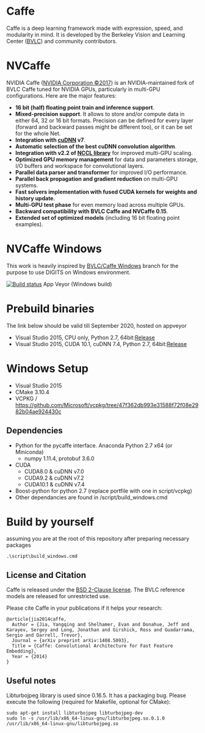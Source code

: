 # Caffe

Caffe is a deep learning framework made with expression, speed, and modularity in mind.
It is developed by the Berkeley Vision and Learning Center ([BVLC](http://bvlc.eecs.berkeley.edu))
and community contributors.

# NVCaffe

NVIDIA Caffe ([NVIDIA Corporation &copy;2017](http://nvidia.com)) is an NVIDIA-maintained fork
of BVLC Caffe tuned for NVIDIA GPUs, particularly in multi-GPU configurations.
Here are the major features:
* **16 bit (half) floating point train and inference support**.
* **Mixed-precision support**. It allows to store and/or compute data in either
64, 32 or 16 bit formats. Precision can be defined for every layer (forward and
backward passes might be different too), or it can be set for the whole Net.
* **Integration with  [cuDNN](https://developer.nvidia.com/cudnn) v7**.
* **Automatic selection of the best cuDNN convolution algorithm**.
* **Integration with v2.2 of [NCCL library](https://github.com/NVIDIA/nccl)**
 for improved multi-GPU scaling.
* **Optimized GPU memory management** for data and parameters storage, I/O buffers
and workspace for convolutional layers.
* **Parallel data parser and transformer** for improved I/O performance.
* **Parallel back propagation and gradient reduction** on multi-GPU systems.
* **Fast solvers implementation with fused CUDA kernels for weights and history update**.
* **Multi-GPU test phase** for even memory load across multiple GPUs.
* **Backward compatibility with BVLC Caffe and NVCaffe 0.15**.
* **Extended set of optimized models** (including 16 bit floating point examples).

# NVCaffe Windows
This work is heavily inspired by [BVLC/Caffe Windows](https://github.com/BVLC/caffe/tree/windows) branch for the purpose to use DIGITS on Windows environment.

[![Build status](https://ci.appveyor.com/api/projects/status/ojwjb5wc6oai410b/branch/caffe-0.15-win?svg=true)](https://ci.appveyor.com/project/Chachay/caffe/branch/caffe-0.15-win) App Veyor (Windows build)

# Prebuild binaries
The link below should be valid till September 2020, hosted on appveyor
* Visual Studio 2015, CPU only, Python 2.7, 64bit:[Release](https://ci.appveyor.com/api/buildjobs/8qap6fvvxysid8n6/artifacts/build%2Fcaffe.zip)
* Visual Studio 2015, CUDA 10.1, cuDNN 7.4, Python 2.7, 64bit:[Release](https://ci.appveyor.com/api/buildjobs/q820qhn7pw30ij87/artifacts/build%2Fcaffe.zip)

# Windows Setup
* Visual Studio 2015
* CMake 3.10.4
* VCPKG / https://github.com/Microsoft/vcpkg/tree/47f362db993e31588f72f08e2982b04ae924430c

## Dependencies
* Python for the pycaffe interface. Anaconda Python 2.7 x64 (or Miniconda)
  * numpy 1.11.4, protobuf 3.6.0
* CUDA 
  * CUDA8.0 & cuDNN v7.0
  * CUDA9.2 & cuDNN v7.2
  * CUDA10.1 & cuDNN v7.4
* Boost-python for python 2.7 (replace portfile with one in script/vcpkg)
* Other dependancies are found in /script/build_windows.cmd

# Build by yourself
assuming you are at the root of this repository after preparing necessary packages

```
.\script\build_windows.cmd
```

## License and Citation

Caffe is released under the [BSD 2-Clause license](https://github.com/BVLC/caffe/blob/master/LICENSE).
The BVLC reference models are released for unrestricted use.

Please cite Caffe in your publications if it helps your research:

    @article{jia2014caffe,
      Author = {Jia, Yangqing and Shelhamer, Evan and Donahue, Jeff and Karayev, Sergey and Long, Jonathan and Girshick, Ross and Guadarrama, Sergio and Darrell, Trevor},
      Journal = {arXiv preprint arXiv:1408.5093},
      Title = {Caffe: Convolutional Architecture for Fast Feature Embedding},
      Year = {2014}
    }

## Useful notes

Libturbojpeg library is used since 0.16.5. It has a packaging bug. Please execute the following (required for Makefile, optional for CMake):
```
sudo apt-get install libturbojpeg libturbojpeg-dev
sudo ln -s /usr/lib/x86_64-linux-gnu/libturbojpeg.so.0.1.0 /usr/lib/x86_64-linux-gnu/libturbojpeg.so
```
